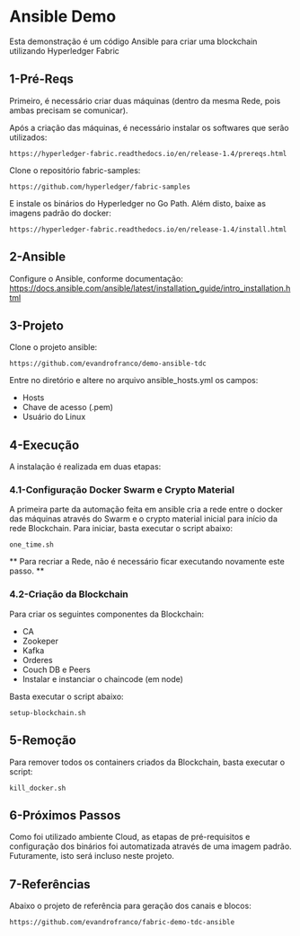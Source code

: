 # Ansible Demo
Esta demonstração é um código Ansible para criar uma blockchain utilizando Hyperledger Fabric

## 1-Pré-Reqs
Primeiro, é necessário criar duas máquinas (dentro da mesma Rede, pois ambas precisam se comunicar).

Após a criação das máquinas, é necessário instalar os softwares que serão utilizados:

	https://hyperledger-fabric.readthedocs.io/en/release-1.4/prereqs.html

Clone o repositório fabric-samples:

	https://github.com/hyperledger/fabric-samples

E instale os binários do Hyperledger no Go Path. Além disto, baixe as imagens padrão do docker:

	https://hyperledger-fabric.readthedocs.io/en/release-1.4/install.html

## 2-Ansible
Configure o Ansible, conforme documentação:
	https://docs.ansible.com/ansible/latest/installation_guide/intro_installation.html

## 3-Projeto
Clone o projeto ansible:

	https://github.com/evandrofranco/demo-ansible-tdc

Entre no diretório e altere no arquivo ansible_hosts.yml os campos:
* Hosts
* Chave de acesso (.pem)
* Usuário do Linux


## 4-Execução
A instalação é realizada em duas etapas:

### 4.1-Configuração Docker Swarm e Crypto Material
A primeira parte da automação feita em ansible cria a rede entre o docker das máquinas através do Swarm e o crypto material inicial para início da rede Blockchain. Para iniciar, basta executar o script abaixo:

	one_time.sh

** Para recriar a Rede, não é necessário ficar executando novamente este passo. **

### 4.2-Criação da Blockchain
Para criar os seguintes componentes da Blockchain:
* CA
* Zookeper
* Kafka
* Orderes
* Couch DB e Peers
* Instalar e instanciar o chaincode (em node)

Basta executar o script abaixo:

	setup-blockchain.sh

## 5-Remoção
Para remover todos os containers criados da Blockchain, basta executar o script:

	kill_docker.sh	

## 6-Próximos Passos
Como foi utilizado ambiente Cloud, as etapas de pré-requisitos e configuração dos binários foi automatizada através de uma imagem padrão.
Futuramente, isto será incluso neste projeto.

## 7-Referências
Abaixo o projeto de referência para geração dos canais e blocos:

	https://github.com/evandrofranco/fabric-demo-tdc-ansible

